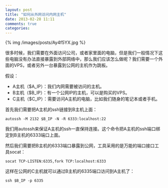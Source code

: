 ```yaml
---
layout: post
title: "如何从外网访问内网主机"
date: 2013-02-28 11:11
comments: true
categories: 
---
```


{% img /images/posts/Ay4f5YX.jpg %}

很多时候，我们需要在外面访问公司，或者家里面的电脑，但是我们一般情况下这些电脑没有办法直接暴露到外部网络中，那么我们应该怎么做呢？我们需要一个外面的VPS，或者另外一台暴露到公网的主机作为跳板。

假设：

- A主机（$A_IP）：我们内网需要被访问的主机。
- B主机（$B_IP）：有一个公网IP的主机，可以是购买的VPS。
- C主机（$C_IP）：需要访问A主机的电脑，比如我们随身的笔记本或者手机。

首先我们需要把A主机的ssh链接到B主机上面：

    autossh -M 2132 $B_IP -N -R 6333:localhost:22
    
我们用autossh来保证A主机的ssh一直保持连接。这个命令把A主机的ssh端口绑定到B主机的6333端口上面。

然后我们需要把B主机的6333端口暴露到公网，工具采用的是万能的端口接口工具socat：

    socat TCP-LISTEN:6335,fork TCP:localhost:6333
    
这样在公网的C主机就可以通过B主机的6335端口访问到A主机了：

    ssh $B_IP -p 6335